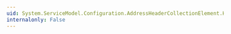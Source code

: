 ```yaml
---
uid: System.ServiceModel.Configuration.AddressHeaderCollectionElement.Headers
internalonly: False
---
```

